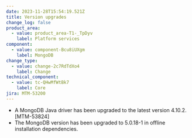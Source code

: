 ```yaml
---
date: 2023-11-28T15:54:19.521Z
title: Version upgrades
change_log: false
product_area:
  - value: product_area-T1-_TpDyv
    label: Platform services
component:
  - value: component-Bcu8iUXgm
    label: MongoDB
change_type:
  - value: change-2c7RdTdXo4
    label: Change
technical_component:
  - value: tc-QHwMfWtBk7
    label: Core
jira: MTM-53200
---
```

* A MongoDB Java driver has been upgraded to the latest version 4.10.2. \[MTM-53824]
* The MongoDB version has been upgraded to 5.0.18-1 in offline installation dependencies.